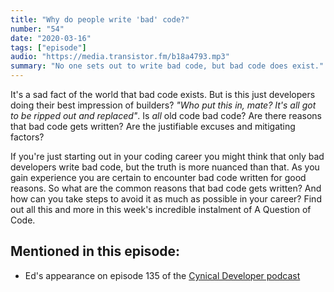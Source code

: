 ```yaml
---
title: "Why do people write 'bad' code?"
number: "54"
date: "2020-03-16"
tags: ["episode"]
audio: "https://media.transistor.fm/b18a4793.mp3"
summary: "No one sets out to write bad code, but bad code does exist."
---
```


It's a sad fact of the world that bad code exists. But is this just developers doing their best impression of builders? *"Who put this in, mate? It's all got to be ripped out and replaced"*. Is *all* old code bad code? Are there reasons that bad code gets written? Are the justifiable excuses and mitigating factors?

If you're just starting out in your coding career you might think that only bad developers write bad code, but the truth is more nuanced than that. As you gain experience you are certain to encounter bad code written for good reasons. So what are the common reasons that bad code gets written? And how can you take steps to avoid it as much as possible in your career? Find out all this and more in this week's incredible instalment of A Question of Code.

## Mentioned in this episode:

* Ed's appearance on episode 135 of the [Cynical Developer podcast](https://cynicaldeveloper.com/podcast/135/)

